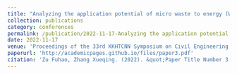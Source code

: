 ```yaml
---
title: "Analyzing the application potential of micro waste to energy (WtE) incinerators in the urban environment in the context of Hong Kong"
collection: publications
category: conferences
permalink: /publication/2022-11-17-Analyzing the application potential of micro waste to energy (WtE) incinerators in the urban environment in the context of Hong Kong
date: 2022-11-17
venue: 'Proceedings of the 33rd KKHTCNN Symposium on Civil Engineering, Singapore, 17-19 November 2022'
paperurl: 'http://academicpages.github.io/files/paper3.pdf'
citation: 'Zu Fuhao, Zhang Xueqing. (2022). &quot;Paper Title Number 3.&quot; <i>Proceedings of the 33rd KKHTCNN Symposium on Civil Engineering, Singapore, 17-19 November 2022</i>.'
---
```

